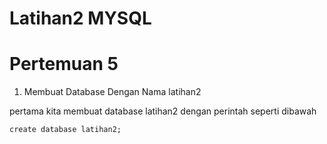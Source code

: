 # Latihan2 MYSQL
# Pertemuan 5
1. Membuat Database Dengan Nama latihan2

pertama kita membuat database latihan2 dengan perintah seperti dibawah

``` create database latihan2; ```
